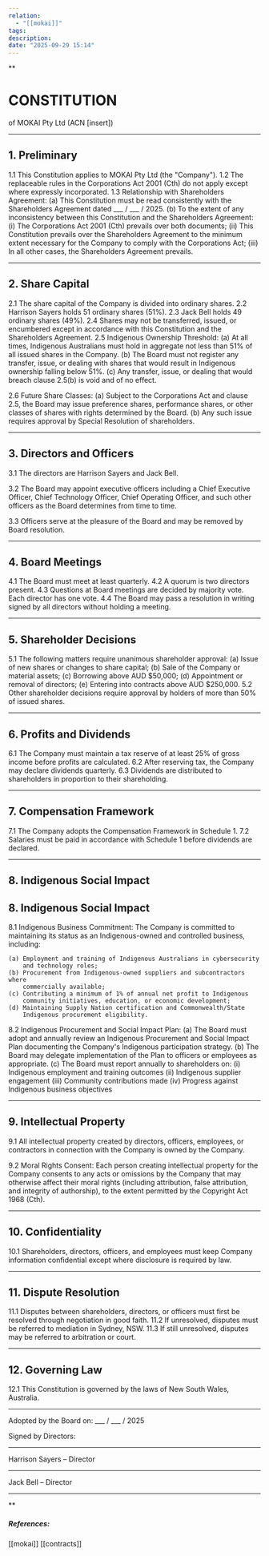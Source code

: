 ```yaml
---
relation:
  - "[[mokai]]"
tags:
description:
date: "2025-09-29 15:14"
---
```

**

# CONSTITUTION

of MOKAI Pty Ltd (ACN [insert])

---

## 1. Preliminary

1.1 This Constitution applies to MOKAI Pty Ltd (the "Company").
1.2 The replaceable rules in the Corporations Act 2001 (Cth) do not apply except where expressly incorporated.
1.3 Relationship with Shareholders Agreement:
    (a) This Constitution must be read consistently with the Shareholders
        Agreement dated ___ / ___ / 2025.
    (b) To the extent of any inconsistency between this Constitution and
        the Shareholders Agreement:
        (i) The Corporations Act 2001 (Cth) prevails over both documents;
        (ii) This Constitution prevails over the Shareholders Agreement to
             the minimum extent necessary for the Company to comply with
             the Corporations Act;
        (iii) In all other cases, the Shareholders Agreement prevails.

---

## 2. Share Capital

2.1 The share capital of the Company is divided into ordinary shares.
2.2 Harrison Sayers holds 51 ordinary shares (51%).
2.3 Jack Bell holds 49 ordinary shares (49%).
2.4 Shares may not be transferred, issued, or encumbered except in accordance with this Constitution and the Shareholders Agreement.
2.5 Indigenous Ownership Threshold:
    (a) At all times, Indigenous Australians must hold in aggregate not
        less than 51% of all issued shares in the Company.
    (b) The Board must not register any transfer, issue, or dealing with
        shares that would result in Indigenous ownership falling below 51%.
    (c) Any transfer, issue, or dealing that would breach clause 2.5(b)
        is void and of no effect.

2.6 Future Share Classes:
    (a) Subject to the Corporations Act and clause 2.5, the Board may
        issue preference shares, performance shares, or other classes of
        shares with rights determined by the Board.
    (b) Any such issue requires approval by Special Resolution of
        shareholders.

---

## 3. Directors and Officers

3.1 The directors are Harrison Sayers and Jack Bell.

3.2 The Board may appoint executive officers including a Chief Executive
Officer, Chief Technology Officer, Chief Operating Officer, and such other
officers as the Board determines from time to time.

3.3 Officers serve at the pleasure of the Board and may be removed by
Board resolution.


---

## 4. Board Meetings

4.1 The Board must meet at least quarterly.
4.2 A quorum is two directors present.
4.3 Questions at Board meetings are decided by majority vote. Each director has one vote.
4.4 The Board may pass a resolution in writing signed by all directors without holding a meeting.

---

## 5. Shareholder Decisions

5.1 The following matters require unanimous shareholder approval:
(a) Issue of new shares or changes to share capital;
(b) Sale of the Company or material assets;
(c) Borrowing above AUD $50,000;
(d) Appointment or removal of directors;
(e) Entering into contracts above AUD $250,000.
5.2 Other shareholder decisions require approval by holders of more than 50% of issued shares.

---

## 6. Profits and Dividends

6.1 The Company must maintain a tax reserve of at least 25% of gross income before profits are calculated.
6.2 After reserving tax, the Company may declare dividends quarterly.
6.3 Dividends are distributed to shareholders in proportion to their shareholding.

---

## 7. Compensation Framework

7.1 The Company adopts the Compensation Framework in Schedule 1.
7.2 Salaries must be paid in accordance with Schedule 1 before dividends are declared.

---

## 8. Indigenous Social Impact

## 8. Indigenous Social Impact

8.1 Indigenous Business Commitment:
    The Company is committed to maintaining its status as an Indigenous-owned
    and controlled business, including:

    (a) Employment and training of Indigenous Australians in cybersecurity
        and technology roles;
    (b) Procurement from Indigenous-owned suppliers and subcontractors where
        commercially available;
    (c) Contributing a minimum of 1% of annual net profit to Indigenous
        community initiatives, education, or economic development;
    (d) Maintaining Supply Nation certification and Commonwealth/State
        Indigenous procurement eligibility.

8.2 Indigenous Procurement and Social Impact Plan:
    (a) The Board must adopt and annually review an Indigenous Procurement
        and Social Impact Plan documenting the Company's Indigenous
        participation strategy.
    (b) The Board may delegate implementation of the Plan to officers or
        employees as appropriate.
    (c) The Board must report annually to shareholders on:
        (i) Indigenous employment and training outcomes
        (ii) Indigenous supplier engagement
        (iii) Community contributions made
        (iv) Progress against Indigenous business objectives

---

## 9. Intellectual Property

9.1 All intellectual property created by directors, officers, employees,
or contractors in connection with the Company is owned by the Company.

9.2 Moral Rights Consent:
    Each person creating intellectual property for the Company consents to
    any acts or omissions by the Company that may otherwise affect their
    moral rights (including attribution, false attribution, and integrity
    of authorship), to the extent permitted by the Copyright Act 1968 (Cth).


---

## 10. Confidentiality

10.1 Shareholders, directors, officers, and employees must keep Company information confidential except where disclosure is required by law.

---

## 11. Dispute Resolution

11.1 Disputes between shareholders, directors, or officers must first be resolved through negotiation in good faith.
11.2 If unresolved, disputes must be referred to mediation in Sydney, NSW.
11.3 If still unresolved, disputes may be referred to arbitration or court.

---

## 12. Governing Law

12.1 This Constitution is governed by the laws of New South Wales, Australia.

---

Adopted by the Board on: ___ / ___ / 2025

Signed by Directors:

---

Harrison Sayers – Director

---

Jack Bell – Director

---


**










##### References:
[[mokai]] [[contracts]]
